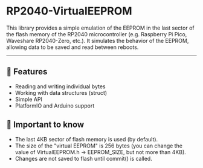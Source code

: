 # RP2040-VirtualEEPROM
 This library provides a simple emulation of the EEPROM in the last sector of the flash memory of the RP2040 microcontroller (e.g. Raspberry Pi Pico, Waveshare RP2040-Zero, etc.).  It simulates the behavior of the EEPROM, allowing data to be saved and read between reboots.

---

## 🔧 Features
- Reading and writing individual bytes
- Working with data structures (struct)
- Simple API
- PlatformIO and Arduino support

## 📌 Important to know
- The last 4KB sector of flash memory is used (by default).
- The size of the "virtual EEPROM" is 256 bytes (you can change the value of VirtualEEPROM.h -> EEPROM_SIZE, but not more than 4KB).
- Changes are not saved to flash until commit() is called.

